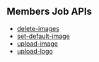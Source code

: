 ## Members Job APIs

- [delete-images](/Docs/members/api/job/set-default-image.md)
- [set-default-image](/Docs/members/api/job/set-default-image.md)
- [upload-image](/Docs/members/api/job/set-default-image.md)
- [upload-logo](/Docs/members/api/job/set-default-image.md)